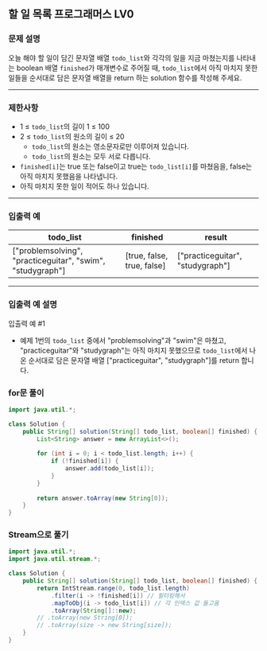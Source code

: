 ## 할 일 목록 프로그래머스 LV0

### **문제 설명**

오늘 해야 할 일이 담긴 문자열 배열 `todo_list`와 각각의 일을 지금 마쳤는지를 나타내는 boolean 배열 `finished`가 매개변수로 주어질 때, `todo_list`에서 아직 마치지 못한 일들을 순서대로 담은 문자열 배열을 return 하는 solution 함수를 작성해 주세요.

---

### 제한사항

- 1 ≤ `todo_list`의 길이 1 ≤ 100
- 2 ≤ `todo_list`의 원소의 길이 ≤ 20
    - `todo_list`의 원소는 영소문자로만 이루어져 있습니다.
    - `todo_list`의 원소는 모두 서로 다릅니다.
- `finished[i]`는 true 또는 false이고 true는 `todo_list[i]`를 마쳤음을, false는 아직 마치지 못했음을 나타냅니다.
- 아직 마치지 못한 일이 적어도 하나 있습니다.

---

### 입출력 예

| todo_list | finished | result |
| --- | --- | --- |
| ["problemsolving", "practiceguitar", "swim", "studygraph"] | [true, false, true, false] | ["practiceguitar", "studygraph"] |

---

### 입출력 예 설명

입출력 예 #1

- 예제 1번의 `todo_list` 중에서 "problemsolving"과 "swim"은 마쳤고, "practiceguitar"와 "studygraph"는 아직 마치지 못했으므로 `todo_list`에서 나온 순서대로 담은 문자열 배열 ["practiceguitar", "studygraph"]를 return 합니다.

### for문 풀이

```java
import java.util.*;

class Solution {
    public String[] solution(String[] todo_list, boolean[] finished) {
        List<String> answer = new ArrayList<>();
        
        for (int i = 0; i < todo_list.length; i++) {
            if (!finished[i]) {
                answer.add(todo_list[i]);
            }
        }
        
        return answer.toArray(new String[0]);
    }
}
```

### Stream으로 풀기

```java
import java.util.*;
import java.util.stream.*;

class Solution {
    public String[] solution(String[] todo_list, boolean[] finished) {
        return IntStream.range(0, todo_list.length)
            .filter(i -> !finished[i]) // 필터링해서
            .mapToObj(i -> todo_list[i]) // 각 인덱스 값 들고옴
            .toArray(String[]::new);
        // .toArray(new String[0]);
        // .toArray(size -> new String[size]);
    }
}
```